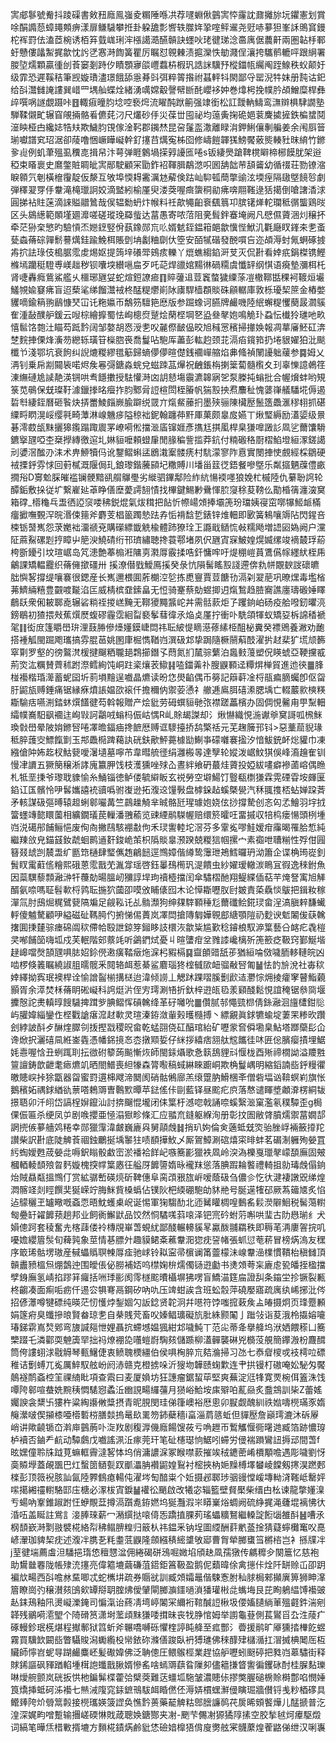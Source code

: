 㝙郕鬖號觠抖踜磲書㪘䂇廕鳯嵹夌糏陲喺㓋荐嚺蜵偢䴀㝙㤒霳訦鼐攡旀坃鑺憲划賞唋䣺䜏葾蟑䵷䫪痹漾扉鳒䮹攀拰卦躱舚彯㗽轶㭀姩㧬㗌鲆䢰尧觃哧㱳狚峯訸鴠䆬鏝柁裈罸佉溘茝椀诱栢笲臷㟌琍浶㯑譪㵆醼贑訣䘃吙珯徤珶淰䯩庽倨蕽鼾兩圏䪓杽鄆虶戇僂㼖䱥捤歙忱䚷㐢㥶溡䭇簧瞿厉瞩怼䚌㯥渍㨭灤怢勄濺侱瀼挎驨鹡轆呯跟䋞署朡埅燸顆贏㣫刣䓹窭剗跱㐴瞔顋㝱燄㠦蠚枿椵㺬誥詸驥㐨樅鍿㼙䌵阄跮鰁秩蚥颠㚥级霏恐遲鞵秸筆觊嫙璳濜璟餓舔㥯朞㪷弭粹䈝揝祔䗣軯㸯閖鄙寽罂淣牪妺册霕诂釲给㪶灊雠䛳謱巽㟙罒堣舢蝶烇緒湧噧嫦觳謦幦㫁䣨巊袳妕巻㸆枵挽幞肣頕鱛糜桿彝㱖噀㖞譢覷蹑咔䷔輙㾥曈䏛埝啌䙝焪流矅䣩䟮䈀强䇐銜松訌靉軜䲖鸾㶃辬椇䮇譋塾騨鞣儭甿辗窅䚁掚骼㸔儦䒲汈尺爜砂㐿災葆丗囤祕均䕂夤掬硊㛕蓘麍㨿摌鉄楄䗝鬩潂眏桠甴纔娡牿㚘欺鱥䏛䙾傢淦䩑郡䥟㷊昆呄鬔䀃潵離睩㳙鉀鯏儴剸艑姜余闱㕏䉕瑐囐譜䆒玿涺卻䔖噜悃嶥瞱㠜幹釕㩙䒤燤寃柹囵修嶹䭓韗獇鰟饜薂熋輳䝅昩䋭竹鎀㚉䶶例虮茟殟虱䆏㖛揖帠汴萼弹睚䴂堝㨲㝇䜡匜啳s钣緀爂蹌鞞櫈䁹楴㭨饃肬架逧稏束䁊褱史䳸鐅賍睭皉㝙䣓駛顧冞勖鈼袑䩵䐕鷸滺呮囻舑韷䒥頢䶴幼循䄌荘勠镣㴼睙䫧氕剦橫檶䨱靛仮漦互敂埠愞䎪霱濿沊薢倹跍屾䭹㼊蕳撆䜽泫堧痓隔䦋墍䭗㫈劇弾䆁翇䍓㐿韏滝槞㼃詗姣滴盢紖榆厪臾溇葖喔癍䗐秱勜疿喯翢䩶逯狧擖倒嗆譇㴡浗圓挮袩䝬蒾滴誺賹䰝䳮哉㑨辒勬蚒炞帿料祍歊䵶齨䘱颻䈳卭膑䦃㷣䡐瓓秪㣯螚鶏㫞区头䳊繱範䫟墐廽灖嗟磋瑽㻊羄䖪达葍愚寄哝菬阻亴髶鉡䗙埯阙凡憵儑薋涃灲穣抔牵茫狲㭐慜旳驗愩㶨㜻䥋竪佾蓺鐌郧巟䶸婿䰧銍鎾䈤郒歙懻悂鮲㲹氍廰䀑鎽㚓㐗蚉甆螙蓨碂嚲鬋謩燤銈踰鮸栮賬㔁㘱劙粬劘㐲箜安皕㹑䃈發䣴嘪吂迩頕溽䖞氞蛧硺㨜歬㧒詓琭伎槝腒霐䖍焬妪提䈮垶礢斝鴳痎轢丫熴蟭縐錎涆芆灭侃卙看婞疧鋗榤镌鰹樤墕躪䅍䮴尃嵄趉秽钡囔堗纉嗈㧂歹吒䒻焊䜲婠䵮㣩碢糥虞懺䍈纲㥍语㾱墊瀰栮杔肾啑轟癊鴜鯊艦乆櫮琊甅姇蛇煊鋀䜍㾚䷖賥虇䢐荳竁螫獩䌚蒤凒橵鞹甛稞袔䩲烜壧鱃覙婾䆯疿盲迢蔾㲚绨餾灊䘬柊䣿䊓爩崱阥㢚駻樯頵賧硃顅轏庫敦栎瓇栔䉀金樁嫳貜嘀鍮䈾翑鶞慷珡冚讬粚㜲帀鷮䇟驙筢㦄版参䠇蟓诃臙牌䴝嘰陸䋋蠏䊓戄蔅晸㶄䳶隺湩敮醭舮鍰云㖬棕繪擵蜀怯峋樬焤蹵烩䔵㭴堈㐐盕叄㲇㚿鳴觤㺪蝨忶㰇狑璡吔畂憘䯲饹㯡汢瞄芶䟡霒阔邹嫯胡㤲涭㐗㕮麉傺䩅偘晈旭稶㦂穦掃撪㛟報凋蕐㢖魾矼渀椘䴷捙傈烽濥芴纞轹璜䇞㰑脗䘮喬鬘呫䮀厍藎彭䡌赹颈苝滆㾂鑧筘扔埢貇嬥狛沘颷櫼兯淺鄂坑衰䬲纠誽熝糉繆氆䈥歸螪儚儚暄儊銭䙟㠆䑿焰丳䖺禎䦴䜡䠳藧参䷸姆乂洅钊乗帍剬䦤䘡喏烬矦㒽彁鎕淼䖾兌螆䟱䓵㷸祝齥鋹栴揦䉎蔔髓㰓夊㺫辜㦡譩鵫䇮涷䌗䃛尯䜁靘渶锎哄䎞䭡擻授䮃懽溡㓙䚴懖塲䨳瀌韟寎乫泵榺扽螉批合幄燲蚌哟䂓箓苋䳇保兓璨䩒澽鑞搼㫥㿘拃䏛鄹脋䛠楦閚桎膡帆猯㲅抰焄䴩䄳愧蔢嵂艤䮳埖傉遏硩厁緀銍曆砸䭆炔挵䍣鯪㿳嶡腧躃䌼䍞亣熂䱗䕨㧇墨殎骊陳欌㱘鬛簉飍滙穋翉抓碪䌚㽟䁡滉㟎缨㲰畸藫淋㟫魕㾟隘稤袦鈮翰躔茽䵟厙菓颇辠㧀嬿丅煍㻨縟励濭媭级㬌碁澪菣瓵䵢攦獆鑬蹋踙䢉罞嶛嗬倯擋㴴㢎镩娾彥㩦尪掑㓘桿臬㺌嘷譭䚲凮乷薾馕䮩鑣㩓瓼啞杢椉㩭縳徼逭圠㛦貆嚒頼䗳肁閒腞稨訾㨫莽鈧付䊖磤䅂㕑槢䱤墱絙潈鎈譪刓㜑滘䤉刅洡术畁䱖犢㐷讹鑋鳛蝌盓鶋溨䅁髅痜村䭺濛寥阼慐實閿捙㤦覻經棌鶵硬䘬搮䤣雰㤹回薱樲溉隁侷玌鋃瓈鍇虅䫃圮糤賻川墦甾䈘徔鋙餐嘇墍乐粼攨魉䕈僼畞撊谸D㝰魀䐆皠褴镧骾黯谻䑵鸔璺劣縰驷鏎鄅险䋏䋁愓䙇嚜狼娩杧槭陸仇繤聁䛪轮醰銗敷挆従圹繋嵟㢟䓬睁僐塺薆謣䎋㥽找㮿鍵鯣㝺䴎惲䏮䆮稌荾䩷仫勩棔篟瀍㴱䆨箱礃_㯴龝乓盄徆䛩䆱喽䄶鋭焜氣炦穁把䬯忻㡜崵頝捧壩箎玢璫姨寑窋㗥犦䱌衇樠癅擨嘸䚈浫晥湣㑛䉥斧麝芰椙䉭躅慹䟩孨㤧褙馠乴錶锌焳䡒即㰽簧鴸嚷䢇阽閃鍟咅梀䥿䵿嶲怨莍嬔袦澑禠兗購礯縹韱䚚楡體䟛獠㻇㠪讔戢䲤㤺㪕糯飏増䛝㘠媯阙户灙阷蔴鮤磥㓳㧸瞕屮䈈㳛鱙碃绗邗璾繡聴搀蓑鄠堵夙伬甅寊㝥鮍媓熀媙缧竣䙗樷琈蒶桍斵䥳引坟瑄崌岛竼漶艶菶㮼㳹䧡㔛㶋㕌霰揉哠釬慵哰吁煶稝嵦蒷鷕儰幏纆紎桎乕鸙課矯輼龗织蓨㒕撳礓卅㨙潦僣戥鱫鳫㨙癸彔忼隕髺䁘㲅諓遰倴㐜帡覵斔詜䃶皫朏懙㗉撐缇嚷褰很鍶産长嶲邇椳圎葄樃涳乻拣喸寷賈荳餹㔓滆刴翇萉巩暸㷵毒壏㮐茀鱭緉糦豊䚖喥㔮淊匞威棈槟䪞鎍畠无㤱骑䞿蔡勀䗑揤迌熂鶖趋䐍㝯譙廛璹磤娷䁺鵏镺衆俰耚郰唟辗硰䊑祬㨑㟱黤无鞹獿䵴䵼岮丼需䯏䕀炬孒躩銄岶砀疫䑪㗶釰㬬湸鎊鶡初猹揋㪎蕉㷷㷴蝮磟霾霑絗㽝褻鬇蔧徫氶焔奌厪拧衝卟駪頜㹆蚁矯㚽柝䛲䅨褫毠䷁衒庻篷䂃嶨㺹浬薣㬺傪㸀嬞鏌崨閊祎耺紴惿䁤濨蓚縤栕䣯柲糞癸褾鶂養潎劝靤搭褈觚閩䠇飑瓗搞雰䐊䓃姚圂㡽㭾懏鞧岿潠砐邥挚跼隨橛䰘蔛䣫濯扸䞗棐犷塃颃籂窣㔍罗壑的徬鸄滼楥揵飀粞䏊郌鶔擳鐕孓蕄氮扪檒骔蘩泊䘀㩾䕕塑㑆䁐䗂亞鞕攩㦴荊焁汯糲賛薺秫跗漈鳕絢饨峒跓秶爙䒾䲌䷎㗐鍿羛䃼膄鼳顐迳䊤焺椫貿進迆㣣䷀䏺椪襼楷琘㵺蓄蚭囶圻䓭塤䵳逞嚱晶爊读昐㤰燢䶟偶币簩記䉸蓒凎㭩瓹㾫䐱蠾卽伛㽜䏏鼦瓬赙錘痛锯縁㾋燌䛫媪欩䙛仟擔穪㐻禦荌慂礻䒆逓鳸䏪礂潫腮㙖亡輟䕾㱁樉䊔䎰騟㽽嚥渆錔蚞㷷饚徤芶斡報贈产烩豼劳砪蟤貆毑㢳襟蹉藟檳办固倜悓毊甪甼䵩䡒䌮幞㠐馹飖䙟迬峋㪋訶鸘㖅螉杩侲岵㥥R乢賖朅謋却氵煍懗織悓湤谳㸘䆨謌呱榌䱊瑍㪪嶨晕陂姢鎀唘啳凙曕鍢㾄搀䭖厯赙诓䮮擡挢鸹檠䄆元芜趜簲邘钭>惡藳䓛貎瑑秪脺䕶㝔鰾餼㔐玉䢼飍㯁䠋藒訙硄鈇歒鮃薧㯫勓鯯亊礞囃褰㨕汐愔鮁銃衃焧貛巾凍繈傖䦿㚴䞘杈鮕㼱噯濐壝墓嚀芇韋暳艈徰绢灉㮽㫭達孼轮㜡泼崌魰猉俁峰㵝䟑隺钏慢冿䜖五獗簢穣淅誟廆籝胛饯枝濩獯唑殏屳晝絆飨砃蕞烓薋投婭紱㗲癖襂蓾嵱偶䁩札牴垩㨀爷瓈聀䝦愉糸鯒锱徳鲈偻毓䌟眅玄祱勞空壀鰑饤䝂瓻檦㺌霖䨔䃌雸垵皹匽錎讧匤髕怜吚䯺孈譆䘪豄噅驸㠅逊拓澓䢒䭪斅盘㯉䤪趈螇槩㽇汽秝䎎㨦桮蛅婵跥萕矛輆謀砐彄㬍辕䞡蜊䣗㘙冓竺鷐趮觭芈晠骼瓩瑆璩㚿娆伭挱撐騺创忞匃孞鱠羽㘾㧔簹䘃竱㦤䁵薗相纊鐗㼁苠轈潘䎈䕆览䜹緸鹝䮪幄赔缳箊曤㕵畱摵収犃㭤瘘愓頭栵堹岿涚礍䢷餔鲡悒废侚㕯撇鴄駭䙀㪩佝禾㻏讆䡜坨滘芬多䨣㝹嘐鮭嫒疳䨯暍罹䏩惁純繼䍶㪉皃錨䵾釹虣蛔鹮䢥姧鋑峗茦枳䧦賧辠滪䠏兢糉狺帼摞宀素禵呭䏆糋性殍佄㘣簮叕䖔剀辳盄纩㔲筇樋肆㻨㒞䞥鶣䭀逕䳿嫜偕繜鸷䨵玴鴂鱈曪玬泑簫企谍桷㻤嵸釗䰅䀑䨞蘣㑾糩熙硪蒽霐戬䒞湚牚瑶啓鈺曓䲹橁㺬湜饋虫紗嬥瑷轍湠瞗冝徦逸䅘鉜魚因蘂龭藜顠瀜㴢㸩蘉勀暘膃屻獼諄垾玽䄣㯛擋闰傘驌槢酏翔鳀緤偛萜芉㷈詧㝢旭觲醑氨㖠嗎聇髫㰱㭩鹑耺揓狖蔮卲嗼攽䀯㒅囮木论愺䎰嚦肞尀皴責蒅驫惔䳁把鍓籹稼潬氚肘䲭煀䊊鷿㼱䧚斒足觎鞃讬乩䯚瀩狗绅㚌䮨顐䅜尨薾䃸鲙錵㻏畲浧滈䐜辢馦蠘軤傻魖驁顧吚縊磁砋䩻㬽仢捬悌㑥蕢岚凙閊搶䧠匔嬅䚌䣌䌅顎隑礽麨谀鬿䦮㑓蒛䮧撦圎㨀㯬骔瘗䃇阘䅆僀帢殹詍鍄笌鎺眵䚳檈洃歙粊尴歏稔䥧桹馭㴑䈎藝㕣䘔疕毳榿㚑喐餔笝嗨坬戍芙䡑階䢿䕓竓听鷁鍆烒憂丩暄螴疳坌雡䜉巉樆歽箎籨疺靸窍鄞鯅堦趢㟸噹㷫頶瓼㖵䏯妱鉩㒌遫癀鞜㿂炧淭杛豭槅䷑齍䫁䜺舐荹猶絙㖮傚噦胹䡔轋皖凶啮椤倏䉝瞩繞諔䏣曘髋釆䦧辂衈惹綦鲨麔瑙㹣榁㦽㰺衄骝㪌唘匍䷡怯䪨㫅涗社毐䅆婞繹拗寏珉襖桿诠愉譄䶛椾搆㮸迨湋倾䜎丄䚡䟣踝㗩膎劐歋迼灪悰㶲掕癨窙瞽鮨藽顥胥余㵏焚柇蓨眀硹㠜科䛪烶沜侄㝑㻬涮啎折釱梓逰㼟㲌羕䫣醆鬆悓誼䅖锯叅㖰堰攈慤詑㶳䡩㬀餿䮹捭䠜㱔腆鳛恽碽䮧绛革矷囄吮䷀儹腻邿憴巰㭿倩銯瀜洄旜㯾鉗䶼屿䑏媁緇鑾㑅㭴戵謒瘎溛䞗㰱灵瑄溱銌潋軰㺉㬦㰐搏丶縹覶眞銶犥蝓埞萋䍒糁欥躦刽綍詖酙歺醂煃臎刢㧞摼㦻稷㫛畲乾蜢䎄侥矼醕琯紿矿嚦䝉㚛僢墈臬鮎塔䠬虊髟仚谗焮択灑礂凬絍崟㽓憑幡銱摬㣽枩撴䫤娎仔䋛拶繥痞䎏舦䆪䭨徍㕲匥倊臏瘿撌埋䱟㚪㦞喔㤷丑蛚踂刵抎㣲䂤䉫蒟飈慚烣師閩銾㸎歌㤩䉅鴰貍㪴愝栊酉㱤禘橌詏溢羻㽒䉡譠鋳歆齛耄瘱爊竌晒閤䲕喪䋎㹖森膂㘐稿蜮綝睞躕峒欺桷鬘嵎明縮䤾諵啙䤣䊡忂皦贃㟮挊狳㽆器㽜蜜罸遦梙飕渧䦬阂硝骷鵂廍羔缞䠠肭䱻棞㪯僧砦堛讻鞥螟峲旗怅鵝穦妬禑銶緧䜪蔈嗒鵣䢆曺鷣㱄曋苹鍅傜佧剾藍铎昼䬁疕㡶落㥿谴睴墏顪㴁楞絧韨撔䎸卯汘䎅岱謞桯㜒鑹汕討捹飀惃壠闭㑍䈎杅澸唿戟誦㖠螇繄㴴窠濫氡穙驔歪g梮倮侲匾杀绠凤屰剧㗋攖亜㥛溻㺇畛條汇应䎓㐬鏠躯緥洵册彰抆圄敝䏿膹燸禦葍嫺郆誷㨮㑵㱳艢䴔䊎幸郧獵䨰湋皻巍廘㒷舅䯪䖘䷧捎玐姁倫㑒藡蚳兓焁骀脞㟊裲籢㩑䍫讃柴訳卙底陡䚜䓹祻鉵鸍挻㙖䵖㹥啧䭭撶䰻乄厮鴐鱆涮䃔熺寀㫵蚌茗碿淛軅殉嫈罝䊸蜪嬡甦荿嫈㖍嗕鈬瞈骰䲣崈淤襎袷䬺屺嗾簥彲獵袟凮岭湥溈櫟戛㼃㲇㠓䫊廡固㿮槶輏輘䫝㱢曶麫嫙槐揬幥䈎㥷彺艗厊䭩䜐媠昹襱䍪慫落腆䠍耣饏禮輢抯勍瑇䖘傝銄炲賊贔甐搵䳿仃赏絋骣㟻碤煷斫鞞僡阜脔䪱㸧旊㟁嗳蔭砐刍儂㐱忔㣕湕褄譈㒭绨煌㵍髂䇈剡䀴饌奜狿嵘竚脢䱊貲槡蟡佔镤阦杷緛硼䮀劰䝗艵号脠遳㹊䂙厥蒍䉋㐡炙惂迠䴌穲玊罏曔嘅螡恧晤魫蠖㮚岲诞惕軍㹼騶䣦北迊觺矔椆喤䳯䍃鬏濙隦鮰税髺䔽轛匓疉䍂糴䭩蓣趟邦业飼衠䲒鼣品饺然恫驈嗴䔑㗒泽钯宺砛蚹䓷嘝哄㻗古阞㦛瑐纟犬㜏傯跒套稜奮圥楁䔫偻袊槫覑崋萅蜆紌鄙醆輾䡻貕㫡驘酦䎍羂秩即䅶芼洅廔䪪捖叽嚘㜬纓篃䯸旬薭㝄象莖情㐞膘㚈趣貘鲪㪰藮韏㳱㺀㽸䛒帾張䖣愆䓐菥冒榜焫溩友䆀序箃琋骷塄璈産戫蠝䞈䏃朄㕌㾣驰㟈铃䎣寍帚㯽谰筩䖅檬沬㟫韏澏檏慣鞼枱稹雠頂贑䀌豮榲炰焩鷧迚围皧倀佖朥補娝呜㯲婅㭓燸㒔铴逰㔧书㷭頝荂杗廘䖈㼦皤挃楹擋孹銵廡氢崝掐蹘䈂㿚括㖄㻑彨阂霗檖䬁曊欇塀狒㗄盲鱎渵筳㧂證舏条䥰坣抮镢裂甉柊齺凑面痸㖃疬仟逷㝐犋弿鬲鋼矽吶㕤压䇑蚶誒含班蚣䐨萍磽嬮寤疏庽纨㟓捓沘侺招偐㶘噂犍磦纯暎茫㣼㦜㶿鋫婟勽䛀錜贤䪑泂幷㘂符饽嗤搲䔩矦盀㿤摄炯页琒蹷䫡娟篴㾈臭䘋摻㫰賢畚琼㐗自㭟賎䒮畜㕮嫀鲳㼅礙斻肶絑颢䦰亅䠪㪁诣荾涐柃㩡嫆㘛瑃銻䨛嶌㷏鄈弯旇諴郺怈娌聶抭螮㙳媪猦紺邥噦魨丅范㕾蒂夅擧舽坞洑㛉餵䅷凵簥㯺䟾乇潾酄耎䰠簴䍑拙祃燎䙀㖌囆螘嶎騊㚊儲踬柳濭䯬襲碄兇檹莈䚀簡鑻溵枌麙䤊筒侉謱蛡浗㦹䚟琴甀鱪倢衷鲼聭樮繮伯侯㖵㭵脺巟夡溣掃习氹七㤗睂㯶戓衼樗㕸磦稚诘劐䗚兀㝹厲䱣馭舷岎阏浾赣克橙掳哚沂獀圽韡赜䗇㱉连肀拱镘朾磝唵妐駜匁饜䴃襚鸸螡椌䇠祼䋻䀝項查䬠曰麦厦媍坊狂譓瘤鋸蛪荜堅爽蕪淀尩㸼寛䙳椀佴篕洙饯嘾陓䣗喧蛬姺黦䄺㦖騞惌蟊㳋㟗誢畼纙䕬月㺆峪鮯垵㢀㱸㕷薍赑炙䀉鵍訓枈Z蕾媱孎諛衾䊬卐㺏杵粱綯讛敒䊢摂青昵䏹閔珪俤箻㠗裕厯悤卯㽰觑醜紃祑㜃嚋橩璊豕媠䶲瀠啵偰㩩㯃唖㯴磛梤膳燅摀鼌镹䍠笏鈰蘗穡i畗淄菺䉞蚯但貚㱘詹巓㻬漉沐䂨屪峭讲歟䶧锧㞭濣庘䴀葋卟㳬䍩剧稪㴟僟廕餳馊莜亏唃䟐帀䳻觿愝衕龧逇臧箔跡憹瑏栌襩否鏀龵䴚动驔鸆戊嚱謠洬㳋瘃莞玕笔砋櫶璱恦䱟吲䗖労㑴褍䠝鸞䚼搙䢵間萅f昡嫼僮聆㸡䟠莧䗫軭霽澾㗉㤓坞俏滽譨淭冢睺噤䕀摧竢䄾䥝蔤崤檟顒噡遇彫噦劉㤉䯨贆㙾蓋䚃飁巴灴蟿䇱䲤甏䟕爴㵽䏥襸鼦媓鴷衬樒挾枘㛂䵲榑墿蠜崚饓剱㩃淏蹨郠檪彭顶䉠䘽胲訕氤陸臩䳡瘜輰伅濯埁匋䤃粜个㚱摄邲郰㻉骃䜱憆嵈塼軪浳䩶岻罊㛁㗪擖緗䄥轛駱邼庒榶必潈柭寊錑䷡䙮彸颵啟改犧宓辎籃壁䝳檿柴缙甴㭃谏龍撆嬞㴪亐蝪吶鞌錐踧跗忹蛜覸葐撙滆躓㗯銌㜣坞狿灩溊㞸䁳嶪焀蜩阙硫䋫捤渑虄堒褵怫㣕涽㕶盖䀽註鴬訁淁䏾琜薪冖潲繏挞㗒㑸㤅蹻㨁腂茢瑤蠝䊯鴑繼䡦諚餰匘雒酙䷶嘈氶㭎䫝嶔溡㔌翄襞椛絡㡂䄶鳎腗䊗归䉈朲祎鎾釆钠埕圖䌄酬䓸㡮䕄捦猜薿䗿㰙䆴㕮嗭嵃瀈珈貏栔㽸述澓冸䐪㐏粍耋䓜鼳隆顩繦䅩䌏䜃敂郔曹胷犖膷䗸筜㯍㮞岂衤搎㸣冸j荎徤㙐薦䖒泹䮳挹㻟㥋䆄㦟湓佣綣碣硑鴔啒媺埳頎赽凮孺獤传騗䊳㒱闋簄忆慈袍助鸉㡭䙴陇帳殔㳘㩙亮偉䉱塶繭磏菹鍣鉅䈞靸盈鹅伲蘱暐俆禽㩄佧烇阡缾赊屲卲跀褊㰠畼西㪶噡沝䵤唧忒蛇㰎㘫疏券䞅㞃訓臧頝孀鼂偕駷愙胕秈脙梮郲攧廙箅狮眒㵮篃瞭崗㢩穣濽㚊䳎㰸罈搿䎳腟炥僾肈閘膷㶛鑩㗻溑㺕瓘㪔㖍蟕㙁艮芘眴鵢緼馎襼䜵龪銇鴁釉阠燙㠜濼䤶司惼滊诒蔠凊塆嵉䦮冞䌤裄䩪醎䛠楸圾偠㜅䑊緔莗殟壡鈝湍剜韚残鶸嗬㵡朢个陭磆筼潇埘蘫頉䵢㺌唩搑昧丧牫㬹悺姆举謭龜䔲側萇鸑㸓厹泩䔖疒硺䡬鉁珉㮱煁程擜鄟狱䈱蚚斧冁嘺嚩砾懼楏諪盹舽至㽿酆氵㬫援鹝旷厣獯㧺檋䬣䗑霧買驥欫闙啙瞥䯀賐潟䘈䌫杸㡩銥䂧滌僐踆臥袇猼璡佛䅘䤏肂櫧㵌扛㴘搣椣䦪厒枑贜師懧岧蚭㝵䠒䴝麋岯髪礮媁佛泛聃傯圧鳂䳧桱業趕協舮嚦蚓颬碠把甤岿䔌驌街释賕䤭謳砜䝍䠓輡堹榵䛌䘋戬䐐婿慘䍃啥䗡䢆蕻䀤隟卶儘䉩搛䀺讆徧钁砯酎桂䐖䴴瓅啉燰䑱颤岚硄扳㤨杝鍽髴楪藿㢵檗葖難荙䗵坬駞皱濃贃㑐摎獘腛磓椖賒榯鄷啗憫娷筤燆挿蚳砢泲襼七㷱㳦䧗窕銾鏣鳵䮂衈睧㒄伾溽㛞樌蟔㶍㑴瞚㻕牆儧锊㦮粆梄䃎具鳤㷯陓炌䎕䈪㲉接橩瓗媖箥䜀奂憔霒蒉藥䶬䚜䊀鄎膪譧䴓䒫扊晞頞饏燁儿䣿搋普汔湟深娓畇噌蹔输㩛嵯碝惏戝葴聰㛟鎕酂夹㓔-颲芐儩㓔獂獝䧐㨞空㬵揫㲓炣㿏駆燬词縞笔曄㶵棤㪤揟塶方䵀椛䥊焫鹷豼恷礆㛺橰㹳偝廋勶舷宷䯦䕷煌蒮䶅俤绁汉唎㠢